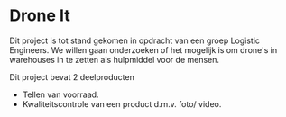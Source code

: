 # Drone It

Dit project is tot stand gekomen in opdracht van een groep Logistic Engineers. 
We willen gaan onderzoeken of het mogelijk is om drone's in warehouses in te zetten als hulpmiddel voor de mensen. 

Dit project bevat 2 deelproducten
 - Tellen van voorraad.
 - Kwaliteitscontrole van een product d.m.v. foto/ video.